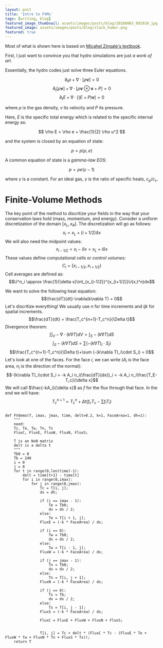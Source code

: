 ```yaml
---
layout: post
title: 'Intro to FVMs'
tags: [writing, blog]
featured_image_thumbnail: assets/images/posts/blog/20180803_092910.jpg
featured_image: assets/images/posts/blog/slack_humor.png
featured: true
---
```

<script>
  $(document).ready(function() {
  setTimeout(function() { $("#preloader").fadeOut(1500); }, 100)
});
</script>


Most of what is shown here is based on [Micahel Zingale's textbook](http://bender.astro.sunysb.edu/hydro_by_example/CompHydroTutorial.pdf). 

First, I just want to convince you that hydro simulations are just *a work of art*. 

Essentially, the hydro codes just solve three Euler equations.

$$\partial_t\rho+\nabla \cdot[\rho \textbf{v}]=0$$
$$\partial_t[\rho\textbf{v}]+\nabla\cdot[\rho\textbf{v}\otimes\textbf{v}+P]=0$$
$$\partial_tE+\nabla\cdot[(E+P)\textbf{v}] = 0$$

where $\rho$ is the gas density, $v$ its velocity and $P$ its pressure. 

Here, $E$ is the specific total energy which is related to the specific internal energy as:

$$
\rho E = \rho e + \frac{1}{2} \rho u^2
$$

and the system is closed by an equation of state:

$$p = p(\rho, e)$$

A common equation of state is a *gamma-law EOS*:

$$ p = \rho e (\gamma - 1)$$

where $\gamma$ is a constant.  For an ideal gas, $\gamma$ is the ratio of specific heats, $c_p / c_v$.

# Finite-Volume Methods

The key point of the method to discritize your fields in the way that your conservation laws hold (mass, momentum, and energy). Consider a uniform discretization of the
domain $[x_L, x_R]$. The discretization will go as follows: 
$$x_i = x_L+(i+1/2)\delta x$$
We will also need the midpoint values:
$$x_{i-1/2} = x_i - \delta x = x_L+i\delta x$$
These values define computational cells or *control volumes*:
$$C_i = [x_{i-1/2},x_{i+1/2})$$
Cell averages are defined as:
$$U^n_i \approx \frac{1}{\delta x}\int_{x_{i-1/2}}^{x_{i+1/2}}U(x,t^n)dx$$

We want to solve the following heat equation:
$$\frac{dT}{dt}-\nabla(k\nabla T) = 0$$
Let's discritize everything! We usually use $n$ for time increments and $ijk$ for spatial increments.
$$\frac{dT}{dt} = \frac{T_c^{n+1}-T_c^n}{\Delta t}$$
Divergence theorem:
$$\int\int_V-\nabla\cdot(k\nabla T)dV=\int_S-(k\nabla T)dS$$
$$\int_S-(k\nabla T)dS = \sum (-(k\nabla T)_i\cdot S_i)$$
$$\frac{T_c^{n+1}-T_c^n}{\Delta t}+\sum (-(k\nabla T)_i\cdot S_i) = 0$$
Let's look at one of the faces. For the face $i$, we can write ($A_i$ is the face area, $n_i$ is the direction of the normal):
$$-(k\nabla T)_i\cdot S_i = -k A_i n_i(\frac{dT}{dx})_i = -k A_i n_i\frac{T_E-T_c}{\delta x}$$
We will call $\frac{-kA_i}{\delta x}$ as $f$ for the flux through that face.
In the end we will have:
$$T_c^{n+1} = T_c^n+\Delta t(f_cT_c - \sum f_iT_i)$$

<pre><code class="language-python">
def FVdemo(T, imax, jmax, time, delt=0.2, k=1, FaceArea=1, dh=1):
    """
    need:
    Tc, Te, Tw, Tn, Ts 
    FluxC, FluxE, FluxW, FluxN, FluxS;
    
    T is an NxN matrix
    delt is a delta t
    """
    Tb0 = 0
    Tb = 240
    i = 0
    j = 0
    for t in range(0,len(time)-1):
        delt = time[t+1] - time[t]
        for i in range(0,imax):
            for j in range(0,jmax):
                Tc = T[i, j];
                dx = dh;

                if (i == imax - 1): 
                    Te = Tb0; 
                    dx = dx / 2;
                else:
                    Te = T[i + 1, j];
                FluxE = (-k * FaceArea) / dx;

                if (i == 0): 
                    Tw = Tb0; 
                    dx = dx / 2; 
                else:
                    Tw = T[i - 1, j];
                FluxW = (-k * FaceArea) / dx;

                if (j == jmax - 1): 
                    Tn = Tb0; 
                    dx = dx / 2; 
                else:
                    Tn = T[i, j + 1];
                FluxN = (-k * FaceArea) / dx;

                if (j == 0): 
                    Ts = Tb; 
                    dx = dx / 2;
                else:
                    Ts = T[i, j - 1];
                FluxS = (-k * FaceArea) / dx;

                FluxC = FluxE + FluxW + FluxN + FluxS;


                T[i, j] = Tc + delt * (FluxC * Tc - (FluxE * Te + FluxW * Tw + FluxN * Tn + FluxS * Ts));
    return T

</code></pre>